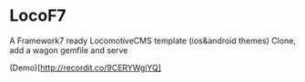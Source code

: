 # LocoF7
A Framework7 ready LocomotiveCMS template (ios&amp;android themes)
Clone, add a wagon gemfile and serve

(Demo)[http://recordit.co/9CERYWgiYQ]
